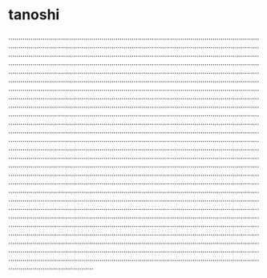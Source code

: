 # tanoshi

..............................................................................................................................................................................................................................................................................................................................................................................................................................................................................................................................................................................................................................................................................................................................................................................................................................................................................................................................................................................................................................................................................................................................................................................................................................................................................................................................................................................................................................................................................................................................................................................................................................................................................................................................................................................................................................................................................................................................................................................................................................................................................................................................................................................................................................................................................................................................................................................................................................................................................................................................................................................................................................................................................................................................................................................................................................................................................................................................................................................................................................................................................................................................................................................................................................................................................................................................................................................................................................................................................................................................